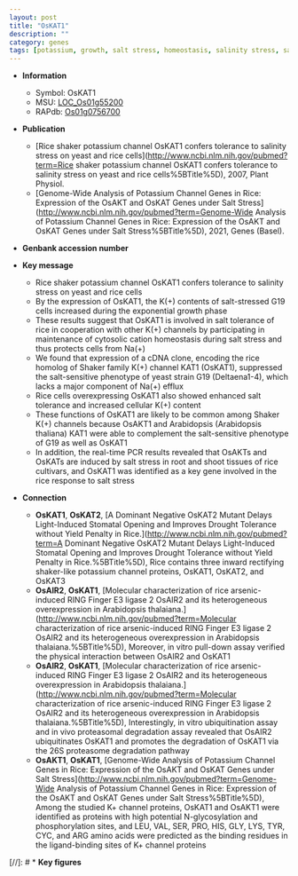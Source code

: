 ```yaml
---
layout: post
title: "OsKAT1"
description: ""
category: genes
tags: [potassium, growth, salt stress, homeostasis, salinity stress, salt, salinity, salt tolerance, root, shoot, stress]
---
```


* **Information**  
    + Symbol: OsKAT1  
    + MSU: [LOC_Os01g55200](http://rice.uga.edu/cgi-bin/ORF_infopage.cgi?orf=LOC_Os01g55200)  
    + RAPdb: [Os01g0756700](http://rapdb.dna.affrc.go.jp/viewer/gbrowse_details/irgsp1?name=Os01g0756700)  

* **Publication**  
    + [Rice shaker potassium channel OsKAT1 confers tolerance to salinity stress on yeast and rice cells](http://www.ncbi.nlm.nih.gov/pubmed?term=Rice shaker potassium channel OsKAT1 confers tolerance to salinity stress on yeast and rice cells%5BTitle%5D), 2007, Plant Physiol.
    + [Genome-Wide Analysis of Potassium Channel Genes in Rice: Expression of the OsAKT and OsKAT Genes under Salt Stress](http://www.ncbi.nlm.nih.gov/pubmed?term=Genome-Wide Analysis of Potassium Channel Genes in Rice: Expression of the OsAKT and OsKAT Genes under Salt Stress%5BTitle%5D), 2021, Genes (Basel).

* **Genbank accession number**  

* **Key message**  
    + Rice shaker potassium channel OsKAT1 confers tolerance to salinity stress on yeast and rice cells
    + By the expression of OsKAT1, the K(+) contents of salt-stressed G19 cells increased during the exponential growth phase
    + These results suggest that OsKAT1 is involved in salt tolerance of rice in cooperation with other K(+) channels by participating in maintenance of cytosolic cation homeostasis during salt stress and thus protects cells from Na(+)
    + We found that expression of a cDNA clone, encoding the rice homolog of Shaker family K(+) channel KAT1 (OsKAT1), suppressed the salt-sensitive phenotype of yeast strain G19 (Deltaena1-4), which lacks a major component of Na(+) efflux
    + Rice cells overexpressing OsKAT1 also showed enhanced salt tolerance and increased cellular K(+) content
    + These functions of OsKAT1 are likely to be common among Shaker K(+) channels because OsAKT1 and Arabidopsis (Arabidopsis thaliana) KAT1 were able to complement the salt-sensitive phenotype of G19 as well as OsKAT1
    + In addition, the real-time PCR results revealed that OsAKTs and OsKATs are induced by salt stress in root and shoot tissues of rice cultivars, and OsKAT1 was identified as a key gene involved in the rice response to salt stress

* **Connection**  
    + __OsKAT1__, __OsKAT2__, [A Dominant Negative OsKAT2 Mutant Delays Light-Induced Stomatal Opening and Improves Drought Tolerance without Yield Penalty in Rice.](http://www.ncbi.nlm.nih.gov/pubmed?term=A Dominant Negative OsKAT2 Mutant Delays Light-Induced Stomatal Opening and Improves Drought Tolerance without Yield Penalty in Rice.%5BTitle%5D),  Rice contains three inward rectifying shaker-like potassium channel proteins, OsKAT1, OsKAT2, and OsKAT3
    + __OsAIR2__, __OsKAT1__, [Molecular characterization of rice arsenic-induced RING Finger E3 ligase 2 OsAIR2 and its heterogeneous overexpression in Arabidopsis thalaiana.](http://www.ncbi.nlm.nih.gov/pubmed?term=Molecular characterization of rice arsenic-induced RING Finger E3 ligase 2 OsAIR2 and its heterogeneous overexpression in Arabidopsis thalaiana.%5BTitle%5D),  Moreover, in vitro pull-down assay verified the physical interaction between OsAIR2 and OsKAT1
    + __OsAIR2__, __OsKAT1__, [Molecular characterization of rice arsenic-induced RING Finger E3 ligase 2 OsAIR2 and its heterogeneous overexpression in Arabidopsis thalaiana.](http://www.ncbi.nlm.nih.gov/pubmed?term=Molecular characterization of rice arsenic-induced RING Finger E3 ligase 2 OsAIR2 and its heterogeneous overexpression in Arabidopsis thalaiana.%5BTitle%5D),  Interestingly, in vitro ubiquitination assay and in vivo proteasomal degradation assay revealed that OsAIR2 ubiquitinates OsKAT1 and promotes the degradation of OsKAT1 via the 26S proteasome degradation pathway
    + __OsAKT1__, __OsKAT1__, [Genome-Wide Analysis of Potassium Channel Genes in Rice: Expression of the OsAKT and OsKAT Genes under Salt Stress](http://www.ncbi.nlm.nih.gov/pubmed?term=Genome-Wide Analysis of Potassium Channel Genes in Rice: Expression of the OsAKT and OsKAT Genes under Salt Stress%5BTitle%5D),  Among the studied K+ channel proteins, OsKAT1 and OsAKT1 were identified as proteins with high potential N-glycosylation and phosphorylation sites, and LEU, VAL, SER, PRO, HIS, GLY, LYS, TYR, CYC, and ARG amino acids were predicted as the binding residues in the ligand-binding sites of K+ channel proteins

[//]: # * **Key figures**  


